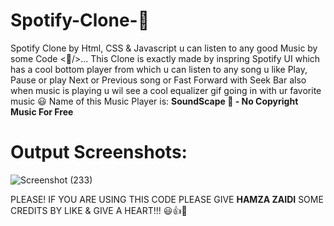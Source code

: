 # Spotify-Clone-🎵
Spotify Clone by Html, CSS & Javascript u can listen to any good Music by some Code &lt;🎵/>... 
This Clone is exactly made by inspring Spotify UI which has a cool bottom player from which u can listen to any song u like Play, Pause or play Next or Previous song or Fast Forward with Seek Bar also when music is playing u wil see a cool equalizer gif going in with ur favorite music 😃
Name of this Music Player is: **SoundScape 🎵 - No Copyright Music For Free**

# Output Screenshots:
![Screenshot (233)](https://user-images.githubusercontent.com/52501040/175823809-59f2e2e0-1936-4eb6-9e6d-8025df56df69.png)

PLEASE! IF YOU ARE USING THIS CODE PLEASE GIVE **HAMZA ZAIDI** SOME CREDITS BY LIKE & GIVE A HEART!!! 😃👍💛
